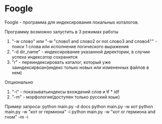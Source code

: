 # Foogle
Foogle - программа для индексирования локальных коталогов.

Программу возможно запустить в 3 режимах работы
1) "-w слово"  или "-w "слово1 and слово2 or not слово3 and слово4"" - поиск 1 слова или исполнение логического выражения
2) "-d dir_name" - индексирование указанной директории, в случии успеха индексатор сохранится
3) "r" - переиндексировать каталог, который уже заиндексирвоан(индекс только новых или измененных файлов в нем)

Опционально
1) "-i" - показыватьиндексы вхождений слов и tf * idf
2) "-m" - морфология(доступен только русский язык)

Пример запроса:
python main.py -d docs
python main.py -w кот
python main.py -w "кот or гермиона" -i
python main.py -w "кот or гермиона and гном" -m -i

